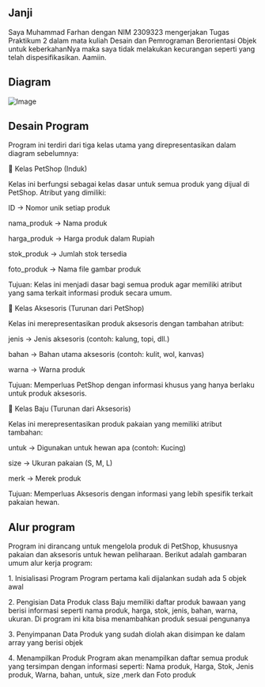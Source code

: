 ## Janji
Saya Muhammad Farhan dengan NIM 2309323 mengerjakan Tugas Praktikum 2 dalam mata kuliah Desain dan Pemrograman Berorientasi Objek untuk keberkahanNya maka saya tidak melakukan kecurangan seperti yang telah dispesifikasikan. Aamiin.
## Diagram 
![Image](https://github.com/user-attachments/assets/9c669f74-618e-43c8-83a9-c26ea1d35824)
## Desain Program
Program ini terdiri dari tiga kelas utama yang direpresentasikan dalam diagram sebelumnya:

🔹 Kelas PetShop (Induk)

Kelas ini berfungsi sebagai kelas dasar untuk semua produk yang dijual di PetShop. Atribut yang dimiliki:

ID → Nomor unik setiap produk

nama_produk → Nama produk

harga_produk → Harga produk dalam Rupiah

stok_produk → Jumlah stok tersedia

foto_produk → Nama file gambar produk

Tujuan: Kelas ini menjadi dasar bagi semua produk agar memiliki atribut yang sama terkait informasi produk secara umum.

🔹 Kelas Aksesoris (Turunan dari PetShop)

Kelas ini merepresentasikan produk aksesoris dengan tambahan atribut:

jenis → Jenis aksesoris (contoh: kalung, topi, dll.)

bahan → Bahan utama aksesoris (contoh: kulit, wol, kanvas)

warna → Warna produk

Tujuan: Memperluas PetShop dengan informasi khusus yang hanya berlaku untuk produk aksesoris.

🔹 Kelas Baju (Turunan dari Aksesoris)

Kelas ini merepresentasikan produk pakaian yang memiliki atribut tambahan:

untuk → Digunakan untuk hewan apa (contoh: Kucing)

size → Ukuran pakaian (S, M, L)

merk → Merek produk

Tujuan: Memperluas Aksesoris dengan informasi yang lebih spesifik terkait pakaian hewan.


## Alur program
Program ini dirancang untuk mengelola produk di PetShop, khususnya pakaian dan aksesoris untuk hewan peliharaan. Berikut adalah gambaran umum alur kerja program:

1️. Inisialisasi Program
Program pertama kali dijalankan sudah ada 5 objek awal

2️. Pengisian Data Produk
class Baju memiliki daftar produk bawaan yang berisi informasi seperti nama produk, harga, stok, jenis, bahan, warna, ukuran.
Di program ini kita bisa menambahkan produk sesuai pengunanya

3️. Penyimpanan Data
Produk yang sudah diolah akan disimpan ke dalam array yang berisi objek

4️. Menampilkan Produk
Program akan menampilkan daftar semua produk yang tersimpan dengan informasi seperti:
Nama produk,
Harga,
Stok,
Jenis produk,
Warna, bahan, untuk, size ,merk dan
Foto produk

